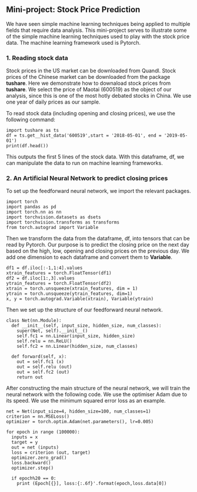## Mini-project: Stock Price Prediction

We have seen simple machine learning techniques being applied to multiple fields that require data analysis. This mini-project serves to illustrate some of the simple machine learning techniques used to play with the stock price data. The machine learning framework used is Pytorch.

### 1. Reading stock data
Stock prices in the US market can be downloaded from Quandl. Stock prices of the Chinese market can be downloaded from the package **tushare**. Here we demonstrate how to downaload stock prices from **tushare**. We select the price of Maotai (600519) as the object of our analysis, since this is one of the most hotly debated stocks in China. We use one year of daily prices as our sample.

To read stock data (including opening and closing prices), we use the following command:
```
import tushare as ts
df = ts.get__hist_data('600519',start = '2018-05-01', end = '2019-05-01')
print(df.head())
```
This outputs the first 5 lines of the stock data. With this dataframe, df, we can manipulate the data to run on machine learning frameworks.

### 2. An Artificial Neural Network to predict closing prices
To set up the feedforward neural network, we import the relevant packages.
```
import torch
import pandas as pd
import torch.nn as nn
import torchvision.datasets as dsets
import torchvision.transforms as transforms
from torch.autograd import Variable
```
Then we transform the data from the dataframe, df, into tensors that can be read by Pytorch. Our purpose is to predict the closing price on the next day based on the high, low, opening and closing prices on the previous day. We add one dimension to each dataframe and convert them to **Variable**.
```
df1 = df.iloc[:-1,1:4].values
xtrain_features = torch.FloatTensor(df1)
df2 = df.iloc[1:,3].values
ytrain_features = torch.FloatTensor(df2)
xtrain = torch.unsqueeze(xtrain_features, dim = 1)
ytrain = torch.unsqueeze(ytrain_features, dim=1)
x, y = torch.autograd.Variable(xtrain), Variable(ytrain)
```
Then we set up the structure of our feedforward neural network.
```
class Net(nn.Module):
  def __init__(self, input_size, hidden_size, num_classes):
    super(Net, self).__init__()
    self.fc1 = nn.Linear(input_size, hidden_size)
    self.relu = nn.ReLU()
    self.fc2 = nn.Linear(hidden_size, num_classes)
    
  def forward(self, x):
    out = self.fc1 (x)
    out = self.relu (out)
    out = self.fc2 (out)
    return out
```
After constructing the main structure of the neural network, we will train the neural network with the following code. We use the optimiser Adam due to its speed. We use the minimum squared error loss as an example.
```
net = Net(input_size=4, hidden_size=100, num_classes=1)
criterion = nn.MSELoss()
optimizer = torch.optim.Adam(net.parameters(), lr=0.005)

for epoch in range (100000):
  inputs = x
  target = y
  out = net (inputs)
  loss = criterion (out, target)
  optimizer.zero_grad()
  loss.backward()
  optimizer.step()
  
  if epoch%20 == 0:
    print (Epoch[{}], loss:{:.6f}'.format(epoch,loss.data[0])
```


